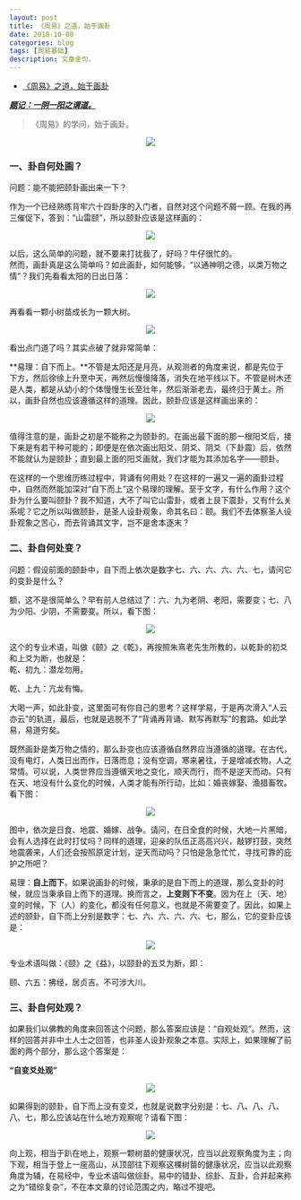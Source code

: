 ```yaml
---
layout: post
title: 《周易》之道，始于画卦
date: 2018-10-08
categories: blog
tags: [周易基础]
description: 文章金句。
---
```


- [《周易》之道，始于画卦](https://zhuanlan.zhihu.com/p/24370516)

<p><i><b><u>题记：一阴一阳之谓道。</u></b></i></p>
<blockquote>《周易》的学问，始于画卦。</blockquote>

<center>
<img src="https://pic1.zhimg.com/v2-dfa58d13c4e4e4dd6e094a692432e766_1200x500.jpg">
  </center>

### 一、卦自何处画？
问题：能不能把颐卦画出来一下？


作为一个已经熟练背牢六十四卦序的入门者，自然对这个问题不屑一顾。在我的再三催促下，答到：“山雷颐”，所以颐卦应该是这样画的：

<p>
   </p>
   
<center>
<img src="https://pic4.zhimg.com/80/v2-767c8736a1264951ecc6d804e9b458a7_hd.jpg">
  </center>

以后，这么简单的问题，就不要来打扰我了，好吗？牛仔很忙的。<br>
然而，画卦真是这么简单吗？如此画卦，如何能够，“以通神明之德，以类万物之情”？我们先看看太阳的日出日落：

<p>
   </p>
   
<center>
<img src="https://pic1.zhimg.com/80/v2-6a194574026e3ad82e82ba558b622a83_hd.jpg">
  </center>

再看看一颗小树苗成长为一颗大树。

<p>
   </p>
   
<center>
<img src="https://pic4.zhimg.com/80/v2-fedfa5557bb93df512aedf1464d0b5c7_hd.jpg">
  </center>

看出点门道了吗？其实点破了就非常简单：


**易理：自下而上。**不管是太阳还是月亮，从观测者的角度来说，都是先位于下方，然后徐徐上升至中天，再然后慢慢降落，消失在地平线以下。不管是树木还是人类，都是从幼小的个体慢慢生长至壮年，然后渐渐老去，最终归于黄土。所以，画卦自然也应该遵循这样的道理。因此，颐卦应该是这样画出来的：

<p>
   </p>

<center>
<img src="https://pic1.zhimg.com/v2-dfa58d13c4e4e4dd6e094a692432e766_1200x500.jpg">
  </center>

值得注意的是，画卦之初是不能称之为颐卦的。在画出最下面的那一根阳爻后，接下来是有若干种可能的；即便是在依次画出阳爻、阴爻、阴爻（下卦震）后，依然不能就认为是颐卦；直到最上面的阳爻画就，我们才能为其添加名字——颐卦。


在这样的一个思维历练过程中，背诵有何用处？在这样的一遍又一遍的画卦过程中，自然而然能加深对“自下而上”这个易理的理解。至于文字，有什么作用？这个卦为什么要叫颐卦？我不知道，大不了叫它山雷卦，或者上艮下震卦，又有什么关系呢？它之所以叫做颐卦，是圣人设卦观象，命其名曰：颐。我们不去体察圣人设卦观象之苦心，而去背诵其文字，岂不是舍本逐末？

### 二、卦自何处变？
问题：假设前面的颐卦中，自下而上依次是数字七、六、六、六、六、七，请问它的变卦是什么？


额，这不是很简单么？早有前人总结过了：六、九为老阴、老阳，需要变；七、八为少阳、少阴，不需要变。所以，看下图：

<p>
   </p>

<center>
<img src="https://pic4.zhimg.com/80/v2-3f294bc3097c7e326f24ccf8c970b52c_hd.jpg">
  </center>


这个的专业术语，叫做《颐》之《乾》，再按照朱熹老先生所教的，以乾卦的初爻和上爻为断，也就是：<br>
乾、初九：潜龙勿用。<p>
   </p>

乾、上九：亢龙有悔。<p>
   </p>

大喝一声，如此卦变，这里面可有你自己的思考？这样学易，于是再次滑入“人云亦云”的轨道，最后，也就是逃脱不了“背诵再背诵、默写再默写”的套路。如此学易，易道穷矣。


既然画卦是类万物之情的，那么卦变也应该遵循自然界应当遵循的道理。在古代，没有电灯，人类日出而作，日落而息；没有空调，寒来暑往，于是增减衣物，人之常情。可以说，人类世界应当遵循天地之变化，顺天而行，而不是逆天而动。只有在天、地没有什么变化的时候，人类才能有所行动，比如：婚丧嫁娶、渔猎畜牧。看下图：

<p>
   </p>

<center>
<img src="https://pic4.zhimg.com/80/v2-450daf800b6501666ba335745e44fdc0_hd.jpg">
  </center>


图中，依次是日食、地震、婚嫁、战争。请问，在日全食的时候，大地一片黑暗，会有人选择在此时打仗吗？同样的道理，迎亲的队伍正高高兴兴，敲锣打鼓，突然地震袭来，人们还会按照原定计划，逆天而动吗？只怕是急急忙忙，寻找可靠的庇护之所吧？


易理：**自上而下**。如果说画卦的时候，秉承的是自下而上的道理，那么变卦的时候，就应当秉承自上而下的道理。换而言之，**上变则下不变**。因为在上（天、地）变的时候，下（人）的变化，都没有任何意义，也就是不需要变了。因此，如果上述的颐卦，自下而上分别是数字：七、六、六、六、六、七，那么，它的变卦应该是：

<p>
   </p>

<center>
<img src="https://pic3.zhimg.com/80/v2-df5d5e9f63b8bfa749535678dd15870d_hd.jpg">
  </center>

专业术语叫做：《颐》之《益》，以颐卦的五爻为断，即：<p>
   </p>
   
颐、六五：拂经，居贞吉。不可涉大川。

### 三、卦自何处观？
如果我们以佛教的角度来回答这个问题，那么答案应该是：“自观处观”。然而，这样的回答并非中土人士之回答，也非圣人设卦观象之本意。实际上，如果理解了前面的两个部分，那么这个答案是：


**“自变爻处观”**

<p>
   </p>

<center>
<img src="https://pic1.zhimg.com/80/v2-868c35e1f7e07bfd90e496b17fafff32_hd.jpg">
  </center>
  
  
如果得到的颐卦，自下而上没有变爻，也就是说数字分别是：七、八、八、八、八、七，那么应该站在什么地方观察呢？请看下图：

<p>
   </p>

<center>
<img src="https://pic1.zhimg.com/80/v2-adbf61469c25ca4a913269554a225031_hd.jpg">
  </center>

向上观，相当于趴在地上，观察一颗树苗的健康状况，应当以此观察角度为主；向下观，相当于登上一座高山，从顶部往下观察这棵树苗的健康状况，应当以此观察角度为辅，在易经中，专业术语叫做综卦。易中的错卦、综卦、互卦，合并起来称之为“错综复杂”，不在本文章的讨论范围之内，略过不提吧。






